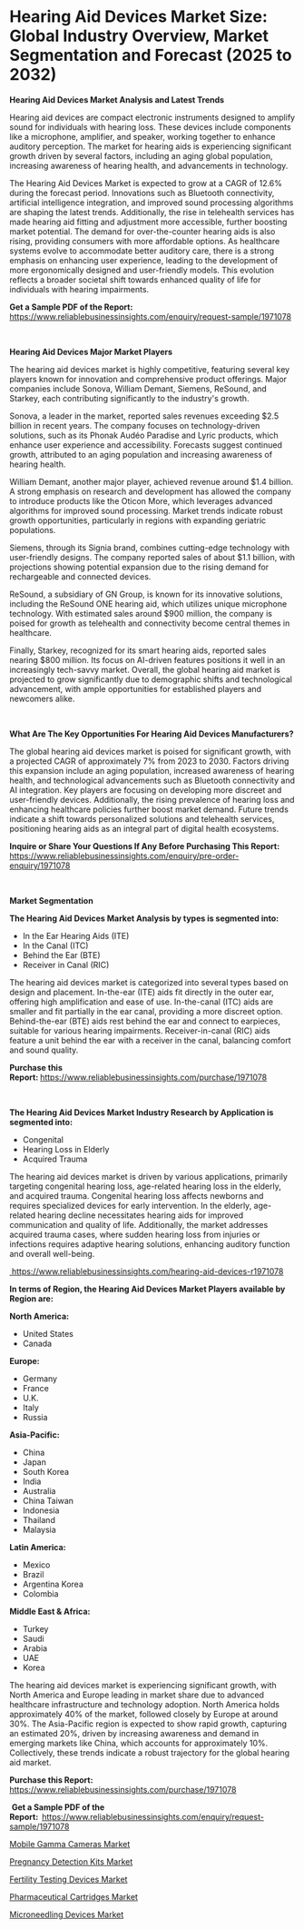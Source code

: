 <p><h1>Hearing Aid Devices Market Size: Global Industry Overview, Market Segmentation and Forecast (2025 to 2032)</h1></p><p><strong>Hearing Aid Devices Market Analysis and Latest Trends</strong></p>
<p><p>Hearing aid devices are compact electronic instruments designed to amplify sound for individuals with hearing loss. These devices include components like a microphone, amplifier, and speaker, working together to enhance auditory perception. The market for hearing aids is experiencing significant growth driven by several factors, including an aging global population, increasing awareness of hearing health, and advancements in technology.</p><p>The Hearing Aid Devices Market is expected to grow at a CAGR of 12.6% during the forecast period. Innovations such as Bluetooth connectivity, artificial intelligence integration, and improved sound processing algorithms are shaping the latest trends. Additionally, the rise in telehealth services has made hearing aid fitting and adjustment more accessible, further boosting market potential. The demand for over-the-counter hearing aids is also rising, providing consumers with more affordable options. As healthcare systems evolve to accommodate better auditory care, there is a strong emphasis on enhancing user experience, leading to the development of more ergonomically designed and user-friendly models. This evolution reflects a broader societal shift towards enhanced quality of life for individuals with hearing impairments.</p></p>
<p><strong>Get a Sample PDF of the Report:&nbsp;</strong> <a href="https://www.reliablebusinessinsights.com/enquiry/request-sample/1971078?utm_campaign=1877&utm_medium=2&utm_source=Github&utm_content=ia&utm_term=03032025&utm_id=hearing-aid-devices">https://www.reliablebusinessinsights.com/enquiry/request-sample/1971078</a></p>
<p>&nbsp;</p>
<p><strong>Hearing Aid Devices Major Market Players</strong></p>
<p><p>The hearing aid devices market is highly competitive, featuring several key players known for innovation and comprehensive product offerings. Major companies include Sonova, William Demant, Siemens, ReSound, and Starkey, each contributing significantly to the industry's growth.</p><p>Sonova, a leader in the market, reported sales revenues exceeding $2.5 billion in recent years. The company focuses on technology-driven solutions, such as its Phonak Audéo Paradise and Lyric products, which enhance user experience and accessibility. Forecasts suggest continued growth, attributed to an aging population and increasing awareness of hearing health.</p><p>William Demant, another major player, achieved revenue around $1.4 billion. A strong emphasis on research and development has allowed the company to introduce products like the Oticon More, which leverages advanced algorithms for improved sound processing. Market trends indicate robust growth opportunities, particularly in regions with expanding geriatric populations.</p><p>Siemens, through its Signia brand, combines cutting-edge technology with user-friendly designs. The company reported sales of about $1.1 billion, with projections showing potential expansion due to the rising demand for rechargeable and connected devices.</p><p>ReSound, a subsidiary of GN Group, is known for its innovative solutions, including the ReSound ONE hearing aid, which utilizes unique microphone technology. With estimated sales around $900 million, the company is poised for growth as telehealth and connectivity become central themes in healthcare.</p><p>Finally, Starkey, recognized for its smart hearing aids, reported sales nearing $800 million. Its focus on AI-driven features positions it well in an increasingly tech-savvy market. Overall, the global hearing aid market is projected to grow significantly due to demographic shifts and technological advancement, with ample opportunities for established players and newcomers alike.</p></p>
<p>&nbsp;</p>
<p><strong>What Are The Key Opportunities For Hearing Aid Devices Manufacturers?</strong></p>
<p><p>The global hearing aid devices market is poised for significant growth, with a projected CAGR of approximately 7% from 2023 to 2030. Factors driving this expansion include an aging population, increased awareness of hearing health, and technological advancements such as Bluetooth connectivity and AI integration. Key players are focusing on developing more discreet and user-friendly devices. Additionally, the rising prevalence of hearing loss and enhancing healthcare policies further boost market demand. Future trends indicate a shift towards personalized solutions and telehealth services, positioning hearing aids as an integral part of digital health ecosystems.</p></p>
<p><strong>Inquire or Share Your Questions If Any Before Purchasing This Report:</strong> <a href="https://www.reliablebusinessinsights.com/enquiry/pre-order-enquiry/1971078?utm_campaign=1877&utm_medium=2&utm_source=Github&utm_content=ia&utm_term=03032025&utm_id=hearing-aid-devices">https://www.reliablebusinessinsights.com/enquiry/pre-order-enquiry/1971078</a></p>
<p>&nbsp;</p>
<p><strong>Market Segmentation</strong></p>
<p><strong>The Hearing Aid Devices Market Analysis by types is segmented into:</strong></p>
<p><ul><li>In the Ear Hearing Aids (ITE)</li><li>In the Canal (ITC)</li><li>Behind the Ear (BTE)</li><li>Receiver in Canal (RIC)</li></ul></p>
<p><p>The hearing aid devices market is categorized into several types based on design and placement. In-the-ear (ITE) aids fit directly in the outer ear, offering high amplification and ease of use. In-the-canal (ITC) aids are smaller and fit partially in the ear canal, providing a more discreet option. Behind-the-ear (BTE) aids rest behind the ear and connect to earpieces, suitable for various hearing impairments. Receiver-in-canal (RIC) aids feature a unit behind the ear with a receiver in the canal, balancing comfort and sound quality.</p></p>
<p><strong>Purchase this Report:&nbsp;</strong><a href="https://www.reliablebusinessinsights.com/purchase/1971078?utm_campaign=1877&utm_medium=2&utm_source=Github&utm_content=ia&utm_term=03032025&utm_id=hearing-aid-devices">https://www.reliablebusinessinsights.com/purchase/1971078</a></p>
<p>&nbsp;</p>
<p><strong>The Hearing Aid Devices Market Industry Research by Application is segmented into:</strong></p>
<p><ul><li>Congenital</li><li>Hearing Loss in Elderly</li><li>Acquired Trauma</li></ul></p>
<p><p>The hearing aid devices market is driven by various applications, primarily targeting congenital hearing loss, age-related hearing loss in the elderly, and acquired trauma. Congenital hearing loss affects newborns and requires specialized devices for early intervention. In the elderly, age-related hearing decline necessitates hearing aids for improved communication and quality of life. Additionally, the market addresses acquired trauma cases, where sudden hearing loss from injuries or infections requires adaptive hearing solutions, enhancing auditory function and overall well-being.</p></p>
<p><a href="https://www.reliablebusinessinsights.com/hearing-aid-devices-r1971078?utm_campaign=1877&utm_medium=2&utm_source=Github&utm_content=ia&utm_term=03032025&utm_id=hearing-aid-devices">&nbsp;https://www.reliablebusinessinsights.com/hearing-aid-devices-r1971078</a></p>
<p><strong>In terms of Region, the Hearing Aid Devices Market Players available by Region are:</strong></p>
<p>
    <p> <strong> North America: </strong>
        <ul>
            <li>United States</li>
            <li>Canada</li>
        </ul>
        </p> 
    <p> <strong> Europe: </strong>
        <ul>
            <li>Germany</li>
            <li>France</li>
            <li>U.K.</li>
            <li>Italy</li>
            <li>Russia</li>
        </ul>
        </p> 
    <p> <strong> Asia-Pacific: </strong>
        <ul>
            <li>China</li>
            <li>Japan</li>
            <li>South Korea</li>
            <li>India</li>
            <li>Australia</li>
            <li>China Taiwan</li>
            <li>Indonesia</li>
            <li>Thailand</li>
            <li>Malaysia</li>
        </ul>
        </p> 
    <p> <strong> Latin America: </strong>
        <ul>
            <li>Mexico</li>
            <li>Brazil</li>
            <li>Argentina Korea</li>
            <li>Colombia</li>
        </ul>
        </p> 
    <p> <strong> Middle East & Africa: </strong>
        <ul>
            <li>Turkey</li>
            <li>Saudi</li>
            <li>Arabia</li>
            <li>UAE</li>
            <li>Korea</li>
        </ul>
    </p>
    </p>
<p><p>The hearing aid devices market is experiencing significant growth, with North America and Europe leading in market share due to advanced healthcare infrastructure and technology adoption. North America holds approximately 40% of the market, followed closely by Europe at around 30%. The Asia-Pacific region is expected to show rapid growth, capturing an estimated 20%, driven by increasing awareness and demand in emerging markets like China, which accounts for approximately 10%. Collectively, these trends indicate a robust trajectory for the global hearing aid market.</p></p>
<p><strong>Purchase this Report: </strong><a href="https://www.reliablebusinessinsights.com/purchase/1971078?utm_campaign=1877&utm_medium=2&utm_source=Github&utm_content=ia&utm_term=03032025&utm_id=hearing-aid-devices">https://www.reliablebusinessinsights.com/purchase/1971078</a></p>
<p>&nbsp;<strong>Get a Sample PDF of the Report:&nbsp;&nbsp;</strong><a href="https://www.reliablebusinessinsights.com/enquiry/request-sample/1971078?utm_campaign=1877&utm_medium=2&utm_source=Github&utm_content=ia&utm_term=03032025&utm_id=hearing-aid-devices">https://www.reliablebusinessinsights.com/enquiry/request-sample/1971078</a></p>
<p><strong></strong></p>
<p><p><a href="https://github.com/merkinedry7b/Market-Research-Report-List-1/blob/main/mobile-gamma-cameras-market.md?utm_campaign=1877&utm_medium=2&utm_source=Github&utm_content=ia&utm_term=03032025&utm_id=hearing-aid-devices">Mobile Gamma Cameras Market</a></p><p><a href="https://github.com/ugurgyuri/Market-Research-Report-List-1/blob/main/pregnancy-detection-kits-market.md?utm_campaign=1877&utm_medium=2&utm_source=Github&utm_content=ia&utm_term=03032025&utm_id=hearing-aid-devices">Pregnancy Detection Kits Market</a></p><p><a href="https://github.com/urticagebbia/Market-Research-Report-List-1/blob/main/fertility-testing-devices-market.md?utm_campaign=1877&utm_medium=2&utm_source=Github&utm_content=ia&utm_term=03032025&utm_id=hearing-aid-devices">Fertility Testing Devices Market</a></p><p><a href="https://github.com/wynonachirei9/Market-Research-Report-List-1/blob/main/pharmaceutical-cartridges-market.md?utm_campaign=1877&utm_medium=2&utm_source=Github&utm_content=ia&utm_term=03032025&utm_id=hearing-aid-devices">Pharmaceutical Cartridges Market</a></p><p><a href="https://github.com/nacrehuipie/Market-Research-Report-List-1/blob/main/microneedling-devices-market.md?utm_campaign=1877&utm_medium=2&utm_source=Github&utm_content=ia&utm_term=03032025&utm_id=hearing-aid-devices">Microneedling Devices Market</a></p></p>